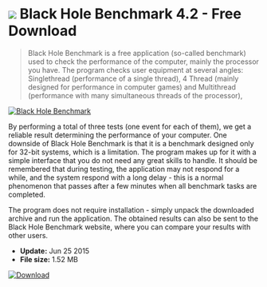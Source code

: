 # ![](https://cdn.softexe.net/static/icon/e/black-hole-benchmark-12433.png) Black Hole Benchmark 4.2 - Free Download

> Black Hole Benchmark is a free application (so-called benchmark) used to check the performance of the computer, mainly the processor you have. The program checks user equipment at several angles: Singlethread (performance of a single thread), 4 Thread (mainly designed for performance in computer games) and Multithread (performance with many simultaneous threads of the processor),

[![Black Hole Benchmark](https://gallery.dpcdn.pl/imgc/Tools/58437/g_-_420x350_1.5_-_x20150423190803_0.jpg)](https://softexe.net/win/system/diagnostics-tests/black-hole-benchmark:pbdcc.html)

By performing a total of three tests (one event for each of them), we get a reliable result determining the performance of your computer. One downside of Black Hole Benchmark is that it is a benchmark designed only for 32-bit systems, which is a limitation. The program makes up for it with a simple interface that you do not need any great skills to handle. It should be remembered that during testing, the application may not respond for a while, and the system respond with a long delay - this is a normal phenomenon that passes after a few minutes when all benchmark tasks are completed.
 
 The program does not require installation - simply unpack the downloaded archive and run the application. The obtained results can also be sent to the Black Hole Benchmark website, where you can compare your results with other users.


- **Update:** Jun 25 2015
- **File size:** 1.52 MB

[![Download](https://cdn.softexe.net/static/img/download.png)](https://softexe.net/win/system/diagnostics-tests/black-hole-benchmark:pbdcc.html)

